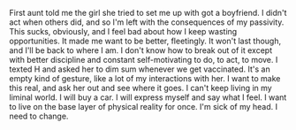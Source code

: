 First aunt told me the girl she tried to set me up with got a boyfriend. I didn't act when others did, and so I'm left with the consequences of my passivity. This sucks, obviously, and I feel bad about how I keep wasting opportunities. It made me want to be better, fleetingly. It won't last though, and I'll be back to where I am. I don't know how to break out of it except with better discipline and constant self-motivating to do, to act, to move. I texted H and asked her to dim sum whenever we get vaccinated. It's an empty kind of gesture, like a lot of my interactions with her. I want to make this real, and ask her out and see where it goes. I can't keep living in my liminal world. I will buy a car. I will express myself and say what I feel. I want to live on the base layer of physical reality for once. I'm sick of my head. I need to change.
